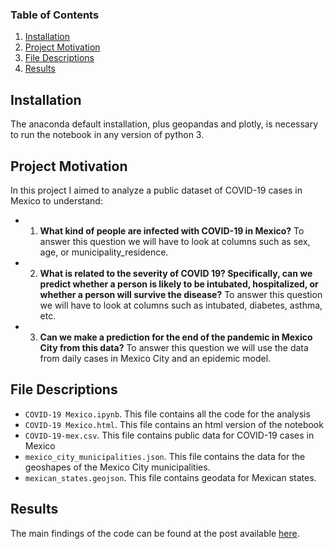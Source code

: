 ### Table of Contents

1. [Installation](#installation)
2. [Project Motivation](#motivation)
3. [File Descriptions](#files)
4. [Results](#results)

## Installation <a name="installation"></a>

The anaconda default installation, plus geopandas and plotly, is necessary to run the notebook in any version of python 3.

## Project Motivation<a name="motivation"></a>

In this project I aimed to analyze a public dataset of COVID-19 cases in Mexico to understand:

* 1. __What kind of people are infected with COVID-19 in Mexico?__ To answer this question we will have to look at columns such as sex, age, or municipality_residence.
* 2. __What is related to the severity of COVID 19? Specifically, can we predict whether a person is likely to be intubated, hospitalized, or whether a person will survive the disease?__  To answer this question we will have to look at columns such as intubated, diabetes, asthma, etc.
* 3. __Can we make a prediction for the end of the pandemic in Mexico City from this data?__ To answer this question we will use the data from daily cases in Mexico City and an epidemic model.

## File Descriptions <a name="files"></a>

* `COVID-19 Mexico.ipynb`. This file contains all the code for the analysis
* `COVID-19 Mexico.html`. This file contains an html version of the notebook
* `COVID-19-mex.csv`. This file contains public data for COVID-19  cases in Mexico
* `mexico_city_municipalities.json`. This file contains the data for the geoshapes of the Mexico City municipalities.
* `mexican_states.geojson`. This file contains geodata for Mexican states.

## Results<a name="results"></a>

The main findings of the code can be found at the post available [here](https://medium.com/@dan_y/understanding-covid-19-in-mexico-5abe4a8f81f4).

